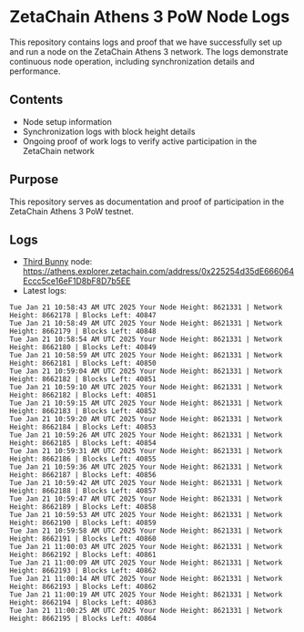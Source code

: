 # ZetaChain Athens 3 PoW Node Logs
This repository contains logs and proof that we have successfully set up and run a node on the ZetaChain Athens 3 network. The logs demonstrate continuous node operation, including synchronization details and performance.

## Contents
- Node setup information
- Synchronization logs with block height details
- Ongoing proof of work logs to verify active participation in the ZetaChain network

## Purpose
This repository serves as documentation and proof of participation in the ZetaChain Athens 3 PoW testnet.

## Logs

- [Third Bunny](https://thirdbunny.xyz/) node: https://athens.explorer.zetachain.com/address/0x225254d35dE666064Eccc5ce16eF1D8bF8D7b5EE
- Latest logs:
```
Tue Jan 21 10:58:43 AM UTC 2025 Your Node Height: 8621331 | Network Height: 8662178 | Blocks Left: 40847
Tue Jan 21 10:58:49 AM UTC 2025 Your Node Height: 8621331 | Network Height: 8662179 | Blocks Left: 40848
Tue Jan 21 10:58:54 AM UTC 2025 Your Node Height: 8621331 | Network Height: 8662180 | Blocks Left: 40849
Tue Jan 21 10:58:59 AM UTC 2025 Your Node Height: 8621331 | Network Height: 8662181 | Blocks Left: 40850
Tue Jan 21 10:59:04 AM UTC 2025 Your Node Height: 8621331 | Network Height: 8662182 | Blocks Left: 40851
Tue Jan 21 10:59:10 AM UTC 2025 Your Node Height: 8621331 | Network Height: 8662182 | Blocks Left: 40851
Tue Jan 21 10:59:15 AM UTC 2025 Your Node Height: 8621331 | Network Height: 8662183 | Blocks Left: 40852
Tue Jan 21 10:59:20 AM UTC 2025 Your Node Height: 8621331 | Network Height: 8662184 | Blocks Left: 40853
Tue Jan 21 10:59:26 AM UTC 2025 Your Node Height: 8621331 | Network Height: 8662185 | Blocks Left: 40854
Tue Jan 21 10:59:31 AM UTC 2025 Your Node Height: 8621331 | Network Height: 8662186 | Blocks Left: 40855
Tue Jan 21 10:59:36 AM UTC 2025 Your Node Height: 8621331 | Network Height: 8662187 | Blocks Left: 40856
Tue Jan 21 10:59:42 AM UTC 2025 Your Node Height: 8621331 | Network Height: 8662188 | Blocks Left: 40857
Tue Jan 21 10:59:47 AM UTC 2025 Your Node Height: 8621331 | Network Height: 8662189 | Blocks Left: 40858
Tue Jan 21 10:59:53 AM UTC 2025 Your Node Height: 8621331 | Network Height: 8662190 | Blocks Left: 40859
Tue Jan 21 10:59:58 AM UTC 2025 Your Node Height: 8621331 | Network Height: 8662191 | Blocks Left: 40860
Tue Jan 21 11:00:03 AM UTC 2025 Your Node Height: 8621331 | Network Height: 8662192 | Blocks Left: 40861
Tue Jan 21 11:00:09 AM UTC 2025 Your Node Height: 8621331 | Network Height: 8662193 | Blocks Left: 40862
Tue Jan 21 11:00:14 AM UTC 2025 Your Node Height: 8621331 | Network Height: 8662193 | Blocks Left: 40862
Tue Jan 21 11:00:19 AM UTC 2025 Your Node Height: 8621331 | Network Height: 8662194 | Blocks Left: 40863
Tue Jan 21 11:00:25 AM UTC 2025 Your Node Height: 8621331 | Network Height: 8662195 | Blocks Left: 40864
```
